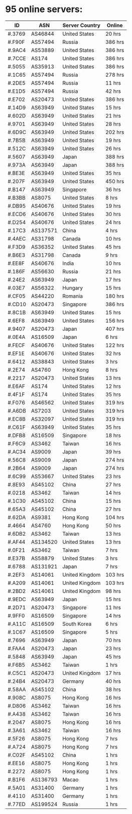 # 95 online servers:

| ID | ASN | Server Country | Online |
| ------ | ------ | ------ | ------ |
| #.3769 | AS46844 | United States | 20 hrs |
| #.F90F | AS57494 | Russia | 386 hrs |
| #.9AC4 | AS53889 | United States | 386 hrs |
| #.7CCE | AS174 | United States | 386 hrs |
| #.5055 | AS35913 | United States | 386 hrs |
| #.1C65 | AS57494 | Russia | 278 hrs |
| #.2DE5 | AS57494 | Russia | 11 hrs |
| #.E1D5 | AS57494 | Russia | 42 hrs |
| #.E702 | AS20473 | United States | 386 hrs |
| #.14D9 | AS63949 | United States | 15 hrs |
| #.602D | AS63949 | United States | 21 hrs |
| #.9701 | AS63949 | United States | 28 hrs |
| #.6D9C | AS63949 | United States | 202 hrs |
| #.7B5B | AS63949 | United States | 19 hrs |
| #.512C | AS63949 | United States | 26 hrs |
| #.5607 | AS63949 | Japan | 388 hrs |
| #.973A | AS63949 | Japan | 388 hrs |
| #.BE3E | AS63949 | United States | 35 hrs |
| #.207F | AS63949 | United States | 450 hrs |
| #.B147 | AS63949 | Singapore | 36 hrs |
| #.B3BB | AS8075 | United States | 8 hrs |
| #.DB95 | AS40676 | United States | 19 hrs |
| #.ECD6 | AS40676 | United States | 30 hrs |
| #.D254 | AS40676 | United States | 24 hrs |
| #.17C3 | AS137571 | China | 4 hrs |
| #.4AEC | AS31798 | Canada | 10 hrs |
| #.F3D9 | AS36352 | United States | 45 hrs |
| #.B6E3 | AS31798 | Canada | 9 hrs |
| #.EE8F | AS40676 | India | 10 hrs |
| #.186F | AS56630 | Russia | 21 hrs |
| #.24E2 | AS63949 | Japan | 17 hrs |
| #.03E7 | AS56322 | Hungary | 15 hrs |
| #.CF05 | AS44220 | Romania | 180 hrs |
| #.CD10 | AS20473 | Singapore | 386 hrs |
| #.8C1B | AS63949 | United States | 15 hrs |
| #.6EF8 | AS63949 | United States | 156 hrs |
| #.9407 | AS20473 | Japan | 407 hrs |
| #.0E4A | AS16509 | Japan | 6 hrs |
| #.FECF | AS40676 | United States | 122 hrs |
| #.EF1E | AS40676 | United States | 32 hrs |
| #.6412 | AS38843 | United States | 3 hrs |
| #.2E74 | AS4760 | Hong Kong | 8 hrs |
| #.2217 | AS20473 | United States | 13 hrs |
| #.E6AF | AS174 | United States | 12 hrs |
| #.4F1F | AS174 | United States | 35 hrs |
| #.F076 | AS46562 | United States | 319 hrs |
| #.A6DB | AS7203 | United States | 319 hrs |
| #.EC8B | AS32097 | United States | 319 hrs |
| #.C61F | AS63949 | United States | 35 hrs |
| #.DFB8 | AS16509 | Singapore | 18 hrs |
| #.F6C9 | AS3462 | Taiwan | 16 hrs |
| #.AC34 | AS9009 | Japan | 39 hrs |
| #.56C8 | AS9009 | Japan | 274 hrs |
| #.2B64 | AS9009 | Japan | 274 hrs |
| #.6C99 | AS53667 | United States | 23 hrs |
| #.8E93 | AS45102 | China | 27 hrs |
| #.0218 | AS3462 | Taiwan | 14 hrs |
| #.1C30 | AS45102 | China | 15 hrs |
| #.65A3 | AS45102 | China | 27 hrs |
| #.62DA | AS9381 | Hong Kong | 104 hrs |
| #.4664 | AS4760 | Hong Kong | 50 hrs |
| #.6DB2 | AS3462 | Taiwan | 13 hrs |
| #.AF44 | AS134520 | United States | 13 hrs |
| #.0F21 | AS3462 | Taiwan | 7 hrs |
| #.E37B | AS58879 | United States | 3 hrs |
| #.6788 | AS131921 | Japan | 7 hrs |
| #.2EF3 | AS14061 | United Kingdom | 103 hrs |
| #.A209 | AS14061 | United Kingdom | 103 hrs |
| #.2BD2 | AS14061 | United Kingdom | 98 hrs |
| #.9EDC | AS63949 | Japan | 15 hrs |
| #.2D71 | AS20473 | Singapore | 11 hrs |
| #.9FF0 | AS16509 | Singapore | 14 hrs |
| #.A11C | AS16509 | South Korea | 6 hrs |
| #.1C67 | AS16509 | Singapore | 5 hrs |
| #.7696 | AS63949 | Japan | 70 hrs |
| #.FAA4 | AS20473 | Japan | 23 hrs |
| #.5848 | AS63949 | Japan | 45 hrs |
| #.F6B5 | AS3462 | Taiwan | 1 hrs |
| #.C5C1 | AS20473 | United Kingdom | 17 hrs |
| #.24B4 | AS20473 | Germany | 40 hrs |
| #.58AA | AS45102 | China | 38 hrs |
| #.908C | AS8075 | Hong Kong | 16 hrs |
| #.D806 | AS3462 | Taiwan | 16 hrs |
| #.A438 | AS3462 | Taiwan | 16 hrs |
| #.2047 | AS8075 | Hong Kong | 16 hrs |
| #.3A61 | AS3462 | Taiwan | 16 hrs |
| #.5F26 | AS8075 | Hong Kong | 7 hrs |
| #.A724 | AS8075 | Hong Kong | 7 hrs |
| #.C02F | AS45102 | China | 1 hrs |
| #.EE16 | AS8075 | Hong Kong | 1 hrs |
| #.2272 | AS8075 | Hong Kong | 1 hrs |
| #.B1F6 | AS136793 | Macao | 1 hrs |
| #.5A01 | AS31400 | Germany | 1 hrs |
| #.4110 | AS31400 | Germany | 1 hrs |
| #.77ED | AS199524 | Russia | 1 hrs |

